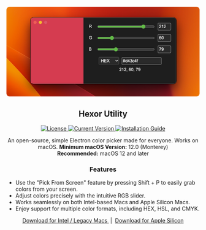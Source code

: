 <p align="center">
  <img src="https://raw.githubusercontent.com/problaze20/Hexor-Utility/refs/heads/main/Images/readme/HU-Image.png" alt="Hexor Utility Screenshot" />
</p>

<h2 align="center">Hexor Utility</h2>

<p align="center">
  <a href="https://github.com/problaze20/Hexor-Utility/blob/main/LICENSE">
    <img src="https://img.shields.io/github/license/problaze20/Hexor-Utility?style=flat-square" alt="License" />
  </a>
  <a href="#">
    <img src="https://img.shields.io/badge/Current_Version-v1.0.2-d53c50?style=flat-square" alt="Current Version" />
  </a>
  <a href="https://github.com/problaze20/Hexor-Utility/blob/main/Installation.md">
    <img src="https://img.shields.io/badge/Installation_Guide-d53c50?style=flat-square" alt="Installation Guide" />
  </a>
</p>


<p align="center">
  An open-source, simple Electron color picker made for everyone. Works on macOS.
  <b>Minimum macOS Version:</b> 12.0 (Monterey)<br>
<b>Recommended:</b> macOS 12 and later<br>

</p>


<h3 align="center">Features</h3>

<ul>
   <li>Use the "Pick From Screen" feature by pressing Shift + P to easily grab colors from your screen.</li>
   <li>Adjust colors precisely with the intuitive RGB slider.</li>
   <li>Works seamlessly on both Intel-based Macs and Apple Silicon Macs.</li>
   <li>Enjoy support for multiple color formats, including HEX, HSL, and CMYK.</li>
</ul>


<p align="center">
  <a href="https://github.com/problaze20/Hexor-Utility/releases/download/v1.0.2I/Hexor-util-mac-64x-v1.0.2.zip">
    Download for Intel / Legacy Macs
  </a>
  &nbsp;|&nbsp;
  <a href="https://github.com/problaze20/Hexor-Utility/releases/download/v1.0.2A/Hexor-util-mac-arm64-v1.0.2.zip">
    Download for Apple Silicon
  </a>
</p>
